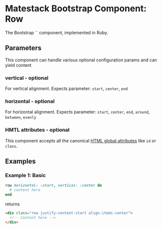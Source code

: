 # Matestack Bootstrap Component: Row

The Bootstrap `` component, implemented in Ruby.

## Parameters
This component can handle various optional configuration params and can yield content

### vertical - optional
For vertical alignment. Expects parameter: `start`, `center`, `end`

### horizontal - optional
For horizontal alignment. Expects parameter: `start`, `center`, `end`, `around`, `between`, `evenly`

### HMTL attributes - optional
This component accepts all the canonical [HTML global attributes](https://www.w3schools.com/tags/ref_standardattributes.asp) like `id` or `class`.

## Examples

### Example 1: Basic

```ruby
row horizontal: :start, vertical: :center do
  # content here
end
```

returns

```html
<div class="row justify-content-start align-items-center">
  <!-- Content here -->
</div>
```

